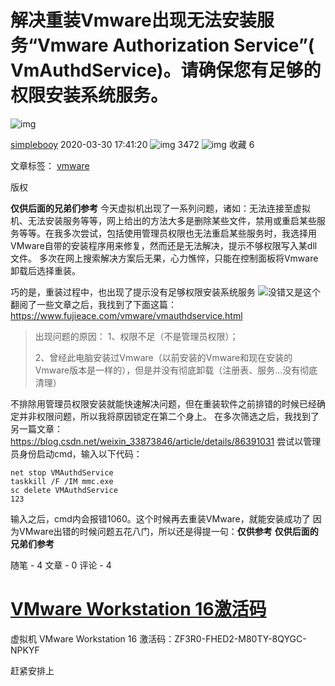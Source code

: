 # 解决重装Vmware出现无法安装服务“Vmware Authorization Service”( VmAuthdService)。请确保您有足够的权限安装系统服务。

![img](https://csdnimg.cn/release/blogv2/dist/pc/img/original.png)

[simplebooy](https://me.csdn.net/simplebooy) 2020-03-30 17:41:20 ![img](https://csdnimg.cn/release/blogv2/dist/pc/img/articleReadEyes.png) 3472 ![img](https://csdnimg.cn/release/blogv2/dist/pc/img/tobarCollect.png) 收藏 6

文章标签： [vmware](https://so.csdn.net/so/search/s.do?q=vmware&t=blog&o=vip&s=&l=&f=&viparticle=)

版权

**仅供后面的兄弟们参考**
今天虚拟机出现了一系列问题，诸如：无法连接至虚拟机、无法安装服务等等，网上给出的方法大多是删除某些文件，禁用或重启某些服务等等。在我多次尝试，包括使用管理员权限也无法重启某些服务时，我选择用VMware自带的安装程序用来修复，然而还是无法解决，提示不够权限写入某dll文件。
多次在网上搜索解决方案后无果，心力憔悴，只能在控制面板将Vmware卸载后选择重装。

巧的是，重装过程中，也出现了提示没有足够权限安装系统服务
![没错又是这个](https://img-blog.csdnimg.cn/20200330170053995.png)
翻阅了一些文章之后，我找到了下面这篇：
https://www.fujieace.com/vmware/vmauthdservice.html

> 出现问题的原因： 1、权限不足（不是管理员权限）；
>
> 2、曾经此电脑安装过Vmware（以前安装的Vmware和现在安装的Vmware版本是一样的），但是并没有彻底卸载（注册表、服务…没有彻底清理）

不排除用管理员权限安装就能快速解决问题，但在重装软件之前排错的时候已经确定并非权限问题，所以我将原因锁定在第二个身上。
在多次筛选之后，我找到了另一篇文章：
https://blog.csdn.net/weixin_33873846/article/details/86391031
尝试以管理员身份启动cmd，输入以下代码：

```
net stop VMAuthdService
taskkill /F /IM mmc.exe
sc delete VMAuthdService
123
```

输入之后，cmd内会报错1060。这个时候再去重装VMware，就能安装成功了
因为VMware出错的时候问题五花八门，所以还是得提一句：**仅供参考**
**仅供后面的兄弟们参考**


随笔 - 4 文章 - 0 评论 - 4

# [VMware Workstation 16激活码](https://www.cnblogs.com/xianyux/p/13678149.html)

虚拟机 VMware Workstation 16
激活码：ZF3R0-FHED2-M80TY-8QYGC-NPKYF

赶紧安排上